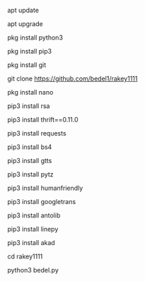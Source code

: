 apt update

apt upgrade

pkg install python3

pkg install pip3

pkg install git

git clone https://github.com/bedel1/rakey1111

pkg install nano

pip3 install rsa

pip3 install thrift==0.11.0

pip3 install requests

pip3 install bs4

pip3 install gtts

pip3 install pytz

pip3 install humanfriendly

pip3 install googletrans

pip3 install antolib

pip3 install linepy

pip3 install akad

cd rakey1111

python3 bedel.py
